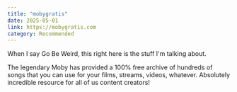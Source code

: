 ```yaml
---
title: "mobygratis"
date: 2025-05-01
link: https://mobygratis.com
category: Recommended
---
```


When I say Go Be Weird, this right here is the stuff I'm talking about.

The legendary Moby has provided a 100% free archive of hundreds of songs that you can use for your films, streams, videos, whatever.  Absolutely incredible resource for all of us content creators!
